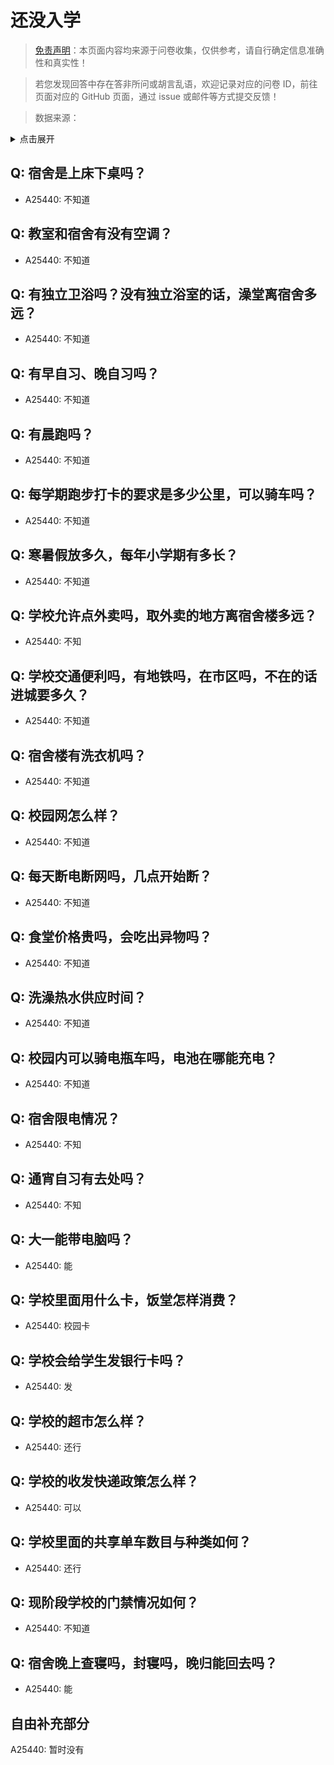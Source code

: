 # 还没入学

> [免责声明](https://colleges.chat/#_3)：本页面内容均来源于问卷收集，仅供参考，请自行确定信息准确性和真实性！

> 若您发现回答中存在答非所问或胡言乱语，欢迎记录对应的问卷 ID，前往页面对应的 GitHub 页面，通过 issue 或邮件等方式提交反馈！

> 数据来源：

<details><summary>点击展开</summary>
<ul>
<li>A25440: 匿名 (2024 年 06 月)</li>
</ul>
</details>

## Q: 宿舍是上床下桌吗？

- A25440: 不知道

## Q: 教室和宿舍有没有空调？

- A25440: 不知道

## Q: 有独立卫浴吗？没有独立浴室的话，澡堂离宿舍多远？

- A25440: 不知道

## Q: 有早自习、晚自习吗？

- A25440: 不知道

## Q: 有晨跑吗？

- A25440: 不知道

## Q: 每学期跑步打卡的要求是多少公里，可以骑车吗？

- A25440: 不知道

## Q: 寒暑假放多久，每年小学期有多长？

- A25440: 不知道

## Q: 学校允许点外卖吗，取外卖的地方离宿舍楼多远？

- A25440: 不知

## Q: 学校交通便利吗，有地铁吗，在市区吗，不在的话进城要多久？

- A25440: 不知道

## Q: 宿舍楼有洗衣机吗？

- A25440: 不知道

## Q: 校园网怎么样？

- A25440: 不知道

## Q: 每天断电断网吗，几点开始断？

- A25440: 不知道

## Q: 食堂价格贵吗，会吃出异物吗？

- A25440: 不知道

## Q: 洗澡热水供应时间？

- A25440: 不知道

## Q: 校园内可以骑电瓶车吗，电池在哪能充电？

- A25440: 不知道

## Q: 宿舍限电情况？

- A25440: 不知

## Q: 通宵自习有去处吗？

- A25440: 不知

## Q: 大一能带电脑吗？

- A25440: 能

## Q: 学校里面用什么卡，饭堂怎样消费？

- A25440: 校园卡

## Q: 学校会给学生发银行卡吗？

- A25440: 发

## Q: 学校的超市怎么样？

- A25440: 还行

## Q: 学校的收发快递政策怎么样？

- A25440: 可以

## Q: 学校里面的共享单车数目与种类如何？

- A25440: 还行

## Q: 现阶段学校的门禁情况如何？

- A25440: 不知道

## Q: 宿舍晚上查寝吗，封寝吗，晚归能回去吗？

- A25440: 能

## 自由补充部分

A25440: 暂时没有